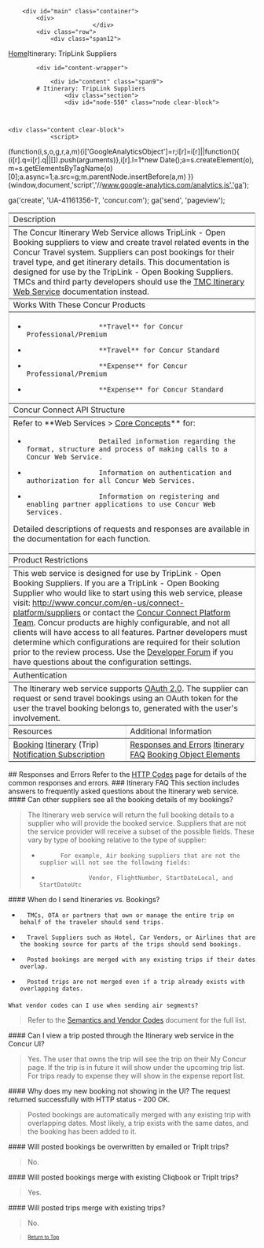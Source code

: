 
        <div id="main" class="container">
            <div>
                            </div>
            <div class="row">
                <div class="span12">
<div class="breadcrumbs"><a href="/">Home</a>Itinerary: TripLink Suppliers </div>
                </div>
            </div>

            <div id="content-wrapper">
<!-- <div class="row"> -->
                <div id="content" class="span9">
            # Itinerary: TripLink Suppliers 
                    <div class="section">
                    <div id="node-550" class="node clear-block">


    
    <div class="content clear-block">
                <script>
  (function(i,s,o,g,r,a,m){i['GoogleAnalyticsObject']=r;i[r]=i[r]||function(){
  (i[r].q=i[r].q||[]).push(arguments)},i[r].l=1*new Date();a=s.createElement(o),
  m=s.getElementsByTagName(o)[0];a.async=1;a.src=g;m.parentNode.insertBefore(a,m)
  })(window,document,'script','//www.google-analytics.com/analytics.js','ga');

  ga('create', 'UA-41161356-1', 'concur.com');
  ga('send', 'pageview');

</script><style type="text/css">
.overflow_box{
border: 1px solid grey;
padding: .5em;
overflow: auto;
background-color: #DBDBDB;
font-family:"Courier New", Courier, monospace;
font-size:11px;
}
.xml-attribute {color: #009900}
.xml-value {color: #ce7b00}
.ST0 {color: #00007c; font-family: Monospaced; font-weight: bold}
.xml-tag {color: #0000e6}</style><a name="top"></a>
<table border="1" bordercolor="#dbdbdb" cellpadding="3" cellspacing="0" width="100%">
<tbody>
<tr class="GrayTableHead">
<td colspan="2">
                Description</td>
</tr>
<tr>
<td colspan="2">
                The Concur Itinerary Web Service allows TripLink - Open Booking suppliers to view and create travel related events in the Concur Travel system. Suppliers can post bookings for their travel type, and get itinerary details.
                This documentation is designed for use by the TripLink - Open Booking Suppliers. TMCs and third party developers should use the <a href="https://developer.concur.com/node/510">TMC Itinerary Web Service</a> documentation instead.</td>
</tr>
<tr class="GrayTableHead">
<td colspan="2">
                Works With These Concur Products</td>
</tr>
<tr>
<td colspan="2">

* 
                        **Travel** for Concur Professional/Premium
* 
                        **Travel** for Concur Standard
* 
                        **Expense** for Concur Professional/Premium
* 
                        **Expense** for Concur Standard

</td>
</tr>
<tr class="GrayTableHead">
<td colspan="2">
                Concur Connect API Structure</td>
</tr>
<tr>
<td colspan="2">
                Refer to **Web Services > <a href="https://developer.concur.com/node/25">Core Concepts</a>** for:

* 
                        Detailed information regarding the format, structure and process of making calls to a Concur Web Service.
* 
                        Information on authentication and authorization for all Concur Web Services.
* 
                        Information on registering and enabling partner applications to use Concur Web Services.

Detailed descriptions of requests and responses are available in the documentation for each function.
</td>
</tr>
<tr class="GrayTableHead">
<td colspan="2">
                Product Restrictions</td>
</tr>
<tr>
<td colspan="2">
                This web service is designed for use by TripLink - Open Booking Suppliers. If you are a TripLink - Open Booking Supplier who would like to start using this web service, please visit: <a href="http://www.concur.com/en-us/connect-platform/suppliers">http://www.concur.com/en-us/connect-platform/suppliers</a> or contact the <a href="mailto: connect@concur.com">Concur Connect Platform Team</a>.
                Concur products are highly configurable, and not all clients will have access to all features.
                Partner developers must determine which configurations are required for their solution prior to the review process. Use the <a href="https://developer.concur.com/forums/concur-connect">Developer Forum</a> if you have questions about the configuration settings.</td>
</tr>
<tr class="GrayTableHead">
<td colspan="2">
                Authentication</td>
</tr>
<tr>
<td colspan="2">
                The Itinerary web service supports <a href="https://developer.concur.com/node/491">OAuth 2.0</a>. The supplier can request or send travel bookings using an OAuth token for the user the travel booking belongs to, generated with the user's involvement.</td>
</tr>
<tr class="GrayTableHead">
<td>
                Resources</td>
<td>
                Additional Information</td>
</tr>
<tr>
<td>
<a href="https://developer.concur.com/node/552">Booking</a>
<a href="https://developer.concur.com/node/551">Itinerary</a> (Trip)
<a href="https://developer.concur.com/node/504">Notification Subscription</a>
</td>
<td valign="top">
<a href="#responses">Responses and Errors</a>
<a href="#faq">Itinerary FAQ</a>
<a href="https://developer.concur.com/node/546">Booking Object Elements</a>
</td>
</tr>
</tbody>
</table>
## 
    <a name="reponses"></a>Responses and Errors
Refer to the <a href="https://developer.concur.com/node/205">HTTP Codes</a> page for details of the common responses and errors.
### 
    <a id="faq" name="faq"></a>Itinerary FAQ
This section includes answers to frequently asked questions about the Itinerary web service.
####
    Can other suppliers see all the booking details of my bookings?
<blockquote>The Itinerary web service will return the full booking details to a supplier who will provide the booked service. Suppliers that are not the service provider will receive a subset of the possible fields. These vary by type of booking relative to the type of supplier:

* 
            For example, Air booking suppliers that are not the supplier will not see the following fields:

* 
                    Vendor, FlightNumber, StartDateLocal, and StartDateUtc



</blockquote>
####
    When do I send Itineraries vs. Bookings?

* 
        TMCs, OTA or partners that own or manage the entire trip on behalf of the traveler should send trips.
* 
        Travel Suppliers such as Hotel, Car Vendors, or Airlines that are the booking source for parts of the trips should send bookings.
* 
        Posted bookings are merged with any existing trips if their dates overlap.
* 
        Posted trips are not merged even if a trip already exists with overlapping dates.

####
    What vendor codes can I use when sending air segments?
<blockquote>Refer to the <a href="https://developer.concur.com/sites/default/files/SemanticsAndVendorCodes.pdf" target="_blank">Semantics and Vendor Codes</a> document for the full list.
</blockquote>
####
    Can I view a trip posted through the Itinerary web service in the Concur UI?
<blockquote>Yes. The user that owns the trip will see the trip on their My Concur page. If the trip is in future it will show under the upcoming trip list. For trips ready to expense they will show in the expense report list.
</blockquote>
####
    Why does my new booking not showing in the UI? The request returned successfully with HTTP status - 200 OK.
<blockquote>Posted bookings are automatically merged with any existing trip with overlapping dates. Most likely, a trip exists with the same dates, and the booking has been added to it.
</blockquote>
####
    Will posted bookings be overwritten by emailed or TripIt trips?
<blockquote>No.
</blockquote>
####
    Will posted bookings merge with existing Cliqbook or TripIt trips?
<blockquote>Yes.
</blockquote>
####
    Will posted trips merge with existing trips?
<blockquote>No.
</blockquote>
<blockquote><font size="-2"><a href="#top">Return to Top</a></font>
</blockquote>

